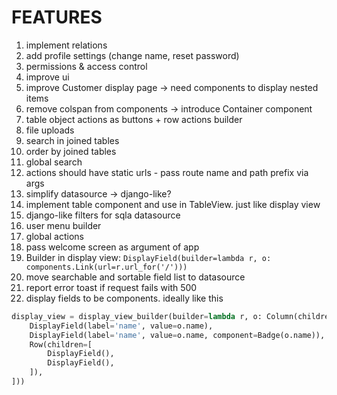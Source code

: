 # FEATURES
1. implement relations
5. add profile settings (change name, reset password)
6. permissions & access control
7. improve ui
8. improve Customer display page -> need components to display nested items
9. remove colspan from components -> introduce Container component
10. table object actions as buttons + row actions builder
11. file uploads
12. search in joined tables
13. order by joined tables
14. global search
16. actions should have static urls - pass route name and path prefix via args
18. simplify datasource -> django-like?
19. implement table component and use in TableView. just like display view
20. django-like filters for sqla datasource
22. user menu builder
23. global actions
24. pass welcome screen as argument of app
25. Builder in display view: `DisplayField(builder=lambda r, o: components.Link(url=r.url_for('/')))`
26. move searchable and sortable field list to datasource
27. report error toast if request fails with 500
28. display fields to be components. ideally like this
```python
display_view = display_view_builder(builder=lambda r, o: Column(children=[
    DisplayField(label='name', value=o.name),
    DisplayField(label='name', value=o.name, component=Badge(o.name)),
    Row(children=[
        DisplayField(),
        DisplayField(),
    ]),
]))
```
